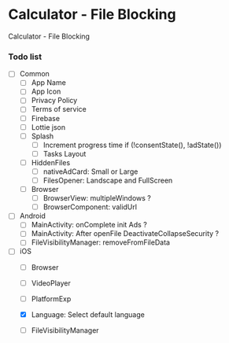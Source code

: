 # Calculator - File Blocking
Calculator - File Blocking

### Todo list

- [ ] Common
  - [ ] App Name 
  - [ ] App Icon 
  - [ ] Privacy Policy
  - [ ] Terms of service
  - [ ] Firebase 
  - [ ] Lottie json 
  - [ ] Splash
    - [ ] Increment progress time if (!consentState(), !adState())
    - [ ] Tasks Layout
  - [ ] HiddenFiles
    - [ ] nativeAdCard: Small or Large 
    - [ ] FilesOpener: Landscape and FullScreen
  - [ ] Browser
    - [ ] BrowserView: multipleWindows ?
    - [ ] BrowserComponent: validUrl
- [ ] Android
  - [ ] MainActivity: onComplete init Ads ?
  - [ ] MainActivity: After openFile DeactivateCollapseSecurity ?
  - [ ] FileVisibilityManager: removeFromFileData
- [ ] iOS
  - [ ] Browser
  - [ ] VideoPlayer
  - [ ] PlatformExp
  - [x] Language: Select default language
  - [ ] FileVisibilityManager

